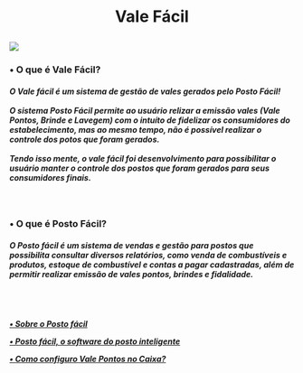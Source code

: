 <div align="center">
  <h1>
    <p>Vale Fácil</p>
  </h1>
</div>


<div>
  <a lign="center" ><img src=https://cdn.discordapp.com/attachments/996183945358102580/996503115496947742/icone.png></a>
  
  <h3>
    <p>• O que é Vale Fácil?</p>
  </h3>
  
  <h5>
    <p>
      O Vale fácil é um sistema de gestão de vales gerados pelo Posto Fácil!
      <br>
        <br>
      O sistema Posto Fácil permite ao usuário relizar a emissão vales (Vale Pontos, Brinde e Lavegem) com o intuíto de fidelizar os consumidores do estabelecimento, mas ao mesmo tempo, não é possível realizar o controle dos potos que foram gerados.
      <br>
        <br>
      Tendo isso mente, o vale fácil foi desenvolvimento para possibilitar o usuário manter o controle dos postos que foram gerados para seus consumidores finais.
    </p>
  </h5>
</div>

<br>

<div>
  <h3>
    <p>• O que é Posto Fácil?</p>
  </h3>
  
  <h5>
    <p>
      O Posto fácil é um sistema de vendas e gestão para postos que possibilita consultar diversos relatórios, como venda de combustíveis e produtos, estoque de combustível e contas a pagar cadastradas, além de permitir realizar emissão de vales pontos, brindes e fidalidade.
    </p>
      <br>
        <br>
  </h5>
  
   <h5>
    <a href="https://www.linx.com.br/posto-facil/"><p>• Sobre o Posto fácil</p>
    <a href="https://youtu.be/dIkYSVDhDxo"><p>• Posto fácil, o software do posto inteligente</p>
    <a href="https://youtu.be/ebC5dQEw0rE"><p>• Como configuro Vale Pontos no Caixa?</p>
  </h5>

</div>
